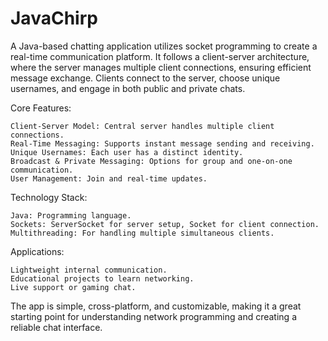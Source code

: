 # JavaChirp
A Java-based chatting application utilizes socket programming to create a real-time communication platform. It follows a client-server architecture, where the server manages multiple client connections, ensuring efficient message exchange. Clients connect to the server, choose unique usernames, and engage in both public and private chats.


Core Features:

    Client-Server Model: Central server handles multiple client connections.
    Real-Time Messaging: Supports instant message sending and receiving.
    Unique Usernames: Each user has a distinct identity.
    Broadcast & Private Messaging: Options for group and one-on-one communication.
    User Management: Join and real-time updates.

Technology Stack:

    Java: Programming language.
    Sockets: ServerSocket for server setup, Socket for client connection.
    Multithreading: For handling multiple simultaneous clients.

Applications:

    Lightweight internal communication.
    Educational projects to learn networking.
    Live support or gaming chat.

The app is simple, cross-platform, and customizable, making it a great starting point for understanding network programming and creating a reliable chat interface.
